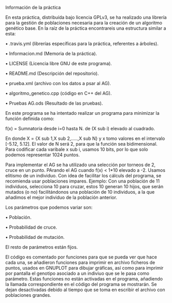 Información de la práctica

En esta práctica, distribuída bajo licencia GPLv3, se ha realizado una librería para la gestión de  poblaciones necesaria para la
creación de un algoritmo genético base. 
En la raíz de la práctica encontrareis una estructura similar a esta:

• .travis.yml                (librerías específicas para la práctica, referentes a árboles).

• Informacion.md             (Memoria de la práctica).

• LICENSE                    (Licencia libre GNU de este programa).

• README.md                  (Descripción del repositorio).

• prueba.xml                 (archivo con los datos a psar al AG).

• algoritmo_genetico.cpp     (código en C++ del AG).

• Pruebas AG.ods             (Resultado de las pruebas).


En este programa se ha intentado realizar un programa para minimizar la función definida como:

f(x) = Sumnatoria desde i=0 hasta N. de (X sub i) elevado al cuadrado.

En donde X = {X sub 1,X sub 2,.....,X sub N} y x tomo valores en el intervalo [-5.12, 5.12]. El valor de N será 2, para que la función sea bidimensional.
Para codificar cada varibale x sub i, usamos 10 bits, por lo que solo podemos representar 1024 puntos. 

Para implementar el AG se ha utilizado una selección por torneos de 2, cruce en un punto. PArando el AG cuando f(x) < 1*10 elevado a -2. Usamos elitismo de un individuo.
Con idea de facilitar los cálculs del programa, se recomienda usar poblaciones impares.
Ejemplo:
Con una población de 11 individuos, selecciona 10 para cruzar, estos 10 generan 10 hijos, que serán mutados (o no) facilitándonos una población de 10 individuos, a la que añadimos el mejor individuo de la población anterior.

Los parámetros que podemos variar son:

• Población.

• Probabilidad de cruce.

• Probabilidad de mutación.

El resto de parámetros están fijos.

El código es comentado por funciones para que se pueda ver que hace cada una, se añadieron funciones para imprimir en archivo 
ficheros de puntos, usados en GNUPLOT para dibujar gráficas, así como para imprimir por pantalla el genotipo asociado a un indiviuo que se le pasa como parámetro. Estas funciones no están activadas en el programa, añadiendo la llamada correspondiente
en el código del programa se mostrarán. Se dejan desactivadas debido al tiempo que se toma en escribir el archivo con poblaciones grandes.




